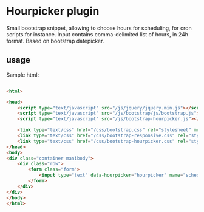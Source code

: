 Hourpicker plugin
====

Small bootstrap snippet, allowing to choose hours for scheduling, for cron scripts for instance. 
Input contains comma-delimited list of hours, in 24h format.
Based on bootstrap datepicker.

usage
---

Sample html:

```html

<html>

<head>
    <script type="text/javascript" src="/js/jquery/jquery.min.js"></script>
    <script type="text/javascript" src="/js/bootstrap/js/bootstrap.js"></script>
    <script type="text/javascript" src="/js/bootstrap-hourpicker.js"></script>

    <link type="text/css" href="/css/bootstrap.css" rel="stylesheet" media="screen, projection" />
    <link type="text/css" href="/css/bootstrap-responsive.css" rel="stylesheet" media="screen, projection" />
    <link type="text/css" href="/css/bootstrap-hourpicker.css" rel="stylesheet" media="screen, projection" />
</head>
<body>
<div class="container manibody">
    <div class="row">
        <form class="form">
            <input type="text" data-hourpicker="hourpicker" name="schedule" value="" />
        </form>
    </div>
</div>
</body>
</html>

```

